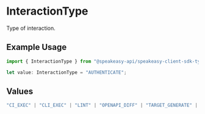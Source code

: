 # InteractionType

Type of interaction.

## Example Usage

```typescript
import { InteractionType } from "@speakeasy-api/speakeasy-client-sdk-typescript/sdk/models/shared";

let value: InteractionType = "AUTHENTICATE";
```

## Values

```typescript
"CI_EXEC" | "CLI_EXEC" | "LINT" | "OPENAPI_DIFF" | "TARGET_GENERATE" | "TOMBSTONE" | "AUTHENTICATE" | "QUICKSTART" | "RUN" | "CONFIGURE" | "PUBLISH"
```